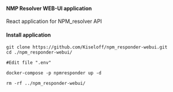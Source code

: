 #### NMP Resolver WEB-UI application

React application for NPM_resolver API

#### Install application

    git clone https://github.com/Kiseloff/npm_responder-webui.git
    cd ./npm_responder-webui/
    
    #Edit file ".env"

    docker-compose -p npmresponder up -d

    rm -rf ../npm_responder-webui/
